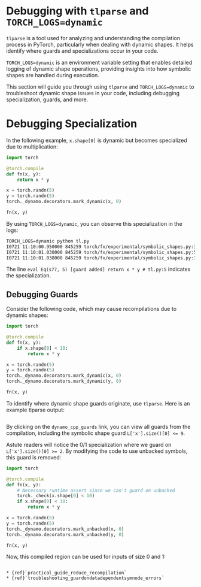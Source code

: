 # Debugging with `tlparse` and `TORCH_LOGS=dynamic`

`tlparse` is a tool used for analyzing and understanding the compilation
process in PyTorch, particularly when dealing with dynamic shapes. It helps
identify where guards and specializations occur in your code.

`TORCH_LOGS=dynamic` is an environment variable setting that enables detailed
logging of dynamic shape operations, providing insights into how symbolic
shapes are handled during execution.

This section will guide you through using `tlparse` and `TORCH_LOGS=dynamic` to
troubleshoot dynamic shape issues in your code, including debugging
specialization, guards, and more.

# Debugging Specialization

In the following example, `x.shape[0]` is dynamic but becomes specialized due to multiplication:

```python
import torch

@torch.compile
def fn(x, y):
    return x * y

x = torch.randn(5)
y = torch.randn(5)
torch._dynamo.decorators.mark_dynamic(x, 0)

fn(x, y)
```

By using `TORCH_LOGS=dynamic`, you can observe this specialization in the logs:

```xml
TORCH_LOGS=dynamic python tl.py
I0721 11:10:00.950000 845259 torch/fx/experimental/symbolic_shapes.py:3776] [0/0] create_env
I0721 11:10:01.030000 845259 torch/fx/experimental/symbolic_shapes.py:5117] [0/0] create_symbol s77 = 5 for L['x'].size()[0] [2, int_oo] return x * y  # tl.py:5 in fn (_dynamo/variables/builder.py:3466 in <lambda>), for more info run with TORCHDYNAMO_EXTENDED_DEBUG_CREATE_SYMBOL="s77" or to suppress this message run with TORCHDYNAMO_EXTENDED_ADVICE="0"
I0721 11:10:01.038000 845259 torch/fx/experimental/symbolic_shapes.py:7211] [0/0] eval Eq(s77, 5) [guard added] return x * y  # tl.py:5 in fn (_subclasses/fake_impls.py:922 in infer_size), for more info run with TORCHDYNAMO_EXTENDED_DEBUG_GUARD_ADDED="Eq(s77, 5)"
```

The line `eval Eq(s77, 5) [guard added] return x * y # tl.py:5` indicates the specialization.

## Debugging Guards

Consider the following code, which may cause recompilations due to dynamic
shapes:

```python
import torch

@torch.compile
def fn(x, y):
    if x.shape[0] < 10:
        return x * y

x = torch.randn(5)
y = torch.randn(5)
torch._dynamo.decorators.mark_dynamic(x, 0)
torch._dynamo.decorators.mark_dynamic(y, 0)

fn(x, y)
```

To identify where dynamic shape guards originate, use `tlparse`. Here is an example tlparse output:

```{image} _static/img/dynamic_shapes/tlparse9_debugging_guards.png
```

By clicking on the `dynamo_cpp_guards` link, you can view all guards from the compilation, including the symbolic shape guard `L['x'].size()[0] <= 9`.

Astute readers will notice the 0/1 specialization where we guard on `L['x'].size()[0] >= 2`. By modifying the code to use unbacked symbols, this guard is removed:

```python
import torch

@torch.compile
def fn(x, y):
    # Necessary runtime assert since we can't guard on unbacked
    torch._check(x.shape[0] < 10)
    if x.shape[0] < 10:
        return x * y

x = torch.randn(5)
y = torch.randn(5)
torch._dynamo.decorators.mark_unbacked(x, 0)
torch._dynamo.decorators.mark_unbacked(y, 0)

fn(x, y)
```

Now, this compiled region can be used for inputs of size 0 and 1:

```{image} _static/img/dynamic_shapes/tlparse10_debugging_guards_unbacked.png
```

```{seealso}
* {ref}`practical_guide_reduce_recompilation`
* {ref}`troubleshooting_guardondatadependentsymnode_errors`
```
